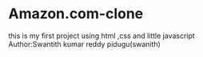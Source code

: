 # Amazon.com-clone
this is my first project using html ,css and little javascript
</br>
Author:Swantith kumar reddy pidugu(swanith)
